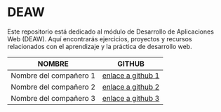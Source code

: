 # DEAW
Este repositorio está dedicado al módulo de Desarrollo de Aplicaciones Web (DEAW).
Aquí encontrarás ejercicios, proyectos y recursos relacionados con el aprendizaje y la práctica de desarrollo web.

<table>
  <thead>
    <tr>
      <th>NOMBRE</th>
      <th>GITHUB</th>
    </tr>
  </thead>
  <tbody>
    <tr>
      <td>Nombre del compañero 1</td>
      <td><a href="https://github.com/usuario1">enlace a github 1</a></td>
    </tr>
    <tr>
      <td>Nombre del compañero 2</td>
      <td><a href="https://github.com/usuario2">enlace a github 2</a></td>
    </tr>
    <tr>
      <td>Nombre del compañero 3</td>
      <td><a href="https://github.com/usuario3">enlace a github 3</a></td>
    </tr>
  </tbody>
</table>

